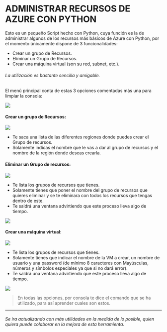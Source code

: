 # ADMINISTRAR RECURSOS DE AZURE CON PYTHON
Esto es un pequeño Script hecho con Python, cuya función es la de administrar algunos de los recursos más básicos de Azure con Python, por el momento únicamente dispone de 3 funcionalidades:
- Crear un grupo de Recursos.
- Eliminar un Grupo de Recursos.
- Crear una máquina virtual (son su red, subnet, etc.).

###### La utilización es bastante sencilla y amigable.

El menú principal conta de estas 3 opciones comentadas más una para limpiar la consola:

![](https://github.com/hidi92/azurewithpython/blob/main/menu.png?raw=true)

#### Crear un grupo de Recursos:
![](https://github.com/hidi92/azurewithpython/blob/main/crear_rg.png?raw=true)
- Te saca una lista de las diferentes regiones donde puedes crear el Grupo de recursos.
- Solamente indicas el nombre que le vas a dar al grupo de recursos y el nombre de la región donde deseas crearla.

#### Eliminar un Grupo de recursos:
![](https://github.com/hidi92/azurewithpython/blob/main/eliminar_rg_1.png?raw=true)
- Te lista los grupos de recursos que tienes.
- Solamente tienes que poner el nombre del grupo de recursos que quieres eliminar y se te eliminara con todos los recursos que tengas dentro de este.
- Te saldrá una ventana advirtiendo que este proceso lleva algo de tiempo.

![](https://github.com/hidi92/azurewithpython/blob/main/eliminar_rg_2.png?raw=true)

#### Crear una máquina virtual:
![](https://github.com/hidi92/azurewithpython/blob/main/crear_vm.png?raw=true)
- Te lista los grupos de recursos que tienes.
- Solamente tienes que indicar el nombre de la VM a crear, un nombre de usuario y una password (de mínimo 8 caracteres con Mayúsculas, números y símbolos especiales ya que si no dará error).
- Te saldrá una ventana advirtiendo que este proceso lleva algo de tiempo.

![](https://github.com/hidi92/azurewithpython/blob/main/eliminar_rg_2.png?raw=true)

> En todas las opciones, por consola te dice el comando que se ha utilizado, para así aprender cuales son estos.

------------


###### Se ira actualizando con más utilidades en la medida de lo posible, quien quiera puede colaborar en la mejora de esta herramienta.
